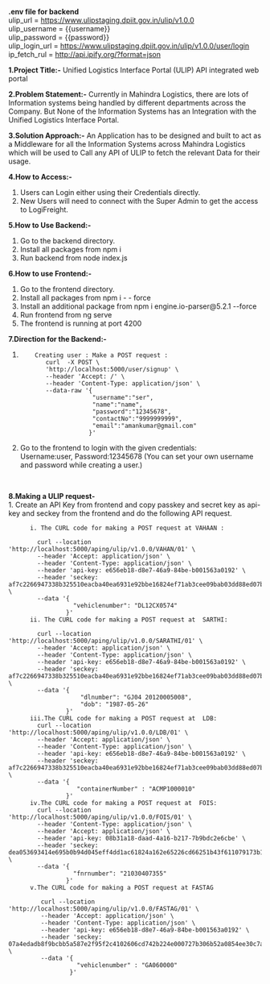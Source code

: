 **.env file for backend** <br>
ulip_url = https://www.ulipstaging.dpiit.gov.in/ulip/v1.0.0 <br>
ulip_username = {{username}}<br>
ulip_password = {{password}}<br>
ulip_login_url = https://www.ulipstaging.dpiit.gov.in/ulip/v1.0.0/user/login <br>
ip_fetch_rul = http://api.ipify.org/?format=json <br>


**1.Project Title:-**
Unified Logistics Interface Portal (ULIP) API integrated web portal

**2.Problem Statement:-**
Currently in Mahindra Logistics, there are lots of Information systems being handled by different departments across the Company. But None of the Information Systems has an Integration with the Unified Logistics Interface Portal.

**3.Solution Approach:-**
An Application has to be designed and built to act as a Middleware for all the Information Systems across Mahindra Logistics which will be used to Call any API of ULIP to fetch the relevant Data for their usage.

**4.How to Access:-** 
<ol>
    <li>Users can Login either using their Credentials directly.</li>
     <li>New Users will need to connect with the Super Admin to get the access to LogiFreight.</li></ol>

**5.How to Use Backend:-**
<ol>
      <li> Go to the backend directory.</li>
       <li>Install all packages from npm i</li>
  <li>Run backend from node index.js</li></ol>  
  
**6.How to use Frontend:-** 
<ol>
     <li>  	Go to the frontend directory.</li>
       <li>	Install all packages from npm i - - force</li>
       <li>	Install an additional package from  npm i engine.io-parser@5.2.1 --force</li>
       <li>	Run frontend from ng serve</li>
       <li>The frontend is running at port 4200</li></ol>
       
**7.Direction for the Backend:-** 
<ol><li>
       

        Creating user : Make a POST request :
           curl  -X POST \
           'http://localhost:5000/user/signup' \
           --header 'Accept: /' \
           --header 'Content-Type: application/json' \
           --data-raw '{
                        "username":"ser",
                        "name":"name",
                        "password":"12345678",
                        "contactNo":"9999999999",
                        "email":"amankumar@gmail.com"
                       }'
        
       
</li>
<li>Go to the frontend to login with the given credentials: <br>
           Username:user,
           Password:12345678
           (You can set your own username and password while creating a user.)
        </li>
    </ol>
    <br>           

**8.Making a ULIP request-**  <br>
       1.	Create an API Key from  frontend and copy passkey and secret key as  api-key and seckey from the frontend and do the following API request.
       
          i. The CURL code for making a POST request at VAHAAN :
          
            curl --location 'http://localhost:5000/aping/ulip/v1.0.0/VAHAN/01' \
            --header 'Accept: application/json' \
            --header 'Content-Type: application/json' \
            --header 'api-key: e656eb18-d8e7-46a9-84be-b001563a0192' \
            --header 'seckey: af7c2266947338b325510eacba40ea6931e92bbe16824ef71ab3cee09bab03dd88ed07b11d4bbf378b2203b7b38af40f' \
            --data '{
                      "vehiclenumber": "DL12CX0574"
                    }'
          ii. The CURL code for making a POST request at  SARTHI:

            curl --location 'http://localhost:5000/aping/ulip/v1.0.0/SARATHI/01' \
            --header 'Accept: application/json' \
            --header 'Content-Type: application/json' \
            --header 'api-key: e656eb18-d8e7-46a9-84be-b001563a0192' \
            --header 'seckey: af7c2266947338b325510eacba40ea6931e92bbe16824ef71ab3cee09bab03dd88ed07b11d4bbf378b2203b7b38af40f' \
            --data '{
                        "dlnumber": "GJ04 20120005008",
                        "dob": "1987-05-26"
                    }'
          iii.The CURL code for making a POST request at  LDB:
            curl --location 'http://localhost:5000/aping/ulip/v1.0.0/LDB/01' \
            --header 'Accept: application/json' \
            --header 'Content-Type: application/json' \
            --header 'api-key: e656eb18-d8e7-46a9-84be-b001563a0192' \
            --header 'seckey: af7c2266947338b325510eacba40ea6931e92bbe16824ef71ab3cee09bab03dd88ed07b11d4bbf378b2203b7b38af40f' \
            --data '{
                       "containerNumber" : "ACMP1000010"
                    }'
          iv.The CURL code for making a POST request at  FOIS:
            curl --location 'http://localhost:5000/aping/ulip/v1.0.0/FOIS/01' \
            --header 'Content-Type: application/json' \
            --header 'Accept: application/json' \
            --header 'api-key: 08b31a18-daad-4a16-b217-7b9bdc2e6cbe' \
            --header 'seckey: dea053693414e695b0b94d045eff4dd1ac61824a162e65226cd66251b43f611079173b18a0c2f4694e24768d11527fc7' \
            --data '{
                      "fnrnumber": "21030407355"
                    }'
          v.The CURL code for making a POST request at FASTAG

             curl --location 'http://localhost:5000/aping/ulip/v1.0.0/FASTAG/01' \
             --header 'Accept: application/json' \
             --header 'Content-Type: application/json' \
             --header 'api-key: e656eb18-d8e7-46a9-84be-b001563a0192' \
             --header 'seckey: 07a4edadb8f9bcbb5a587e2f95f2c4102606cd742b224e000727b306b52a0854ee30c7af3a5996911339f71530fffcb3' \
             --data '{
                       "vehiclenumber" : "GA060000"
                     }'

